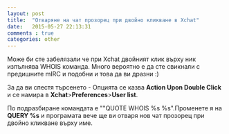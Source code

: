 ```yaml
---
layout: post
title:  "Отваряне на чат прозорец при двойно кликване в Xchat"
date:   2015-05-27 22:13:31
comments : true
categories: other
---
```


Може би сте забелязали че при Xchat двойният клик върху ник изпълнява WHOIS команда.
Много вероятно е да сте свикнали с предишните mIRC и подобни и това да ви дразни :) 

За да ви спестя търсенето - Опцията се казва **Action Upon Double Click** и се намира в **Xchat**>**Preferences**>**User list**.

По подразбиране командата е ""QUOTE WHOIS %s %s".Променете я на **QUERY %s** и програмата вече ще ви отваря нов чат прозорец при двойно кликване върху име.